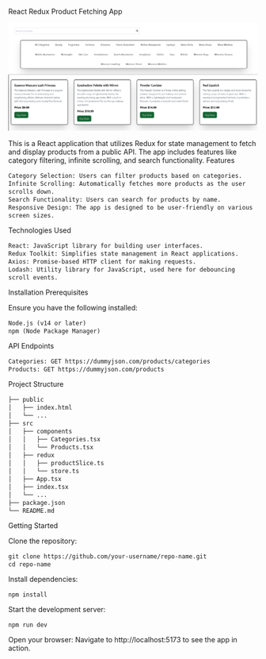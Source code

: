 
React Redux Product Fetching App

![Screenshot](src/assets/SSForProject.png)

This is a React application that utilizes Redux for state management to fetch and display products from a public API. The app includes features like category filtering, infinite scrolling, and search functionality.
Features

    Category Selection: Users can filter products based on categories.
    Infinite Scrolling: Automatically fetches more products as the user scrolls down.
    Search Functionality: Users can search for products by name.
    Responsive Design: The app is designed to be user-friendly on various screen sizes.

Technologies Used

    React: JavaScript library for building user interfaces.
    Redux Toolkit: Simplifies state management in React applications.
    Axios: Promise-based HTTP client for making requests.
    Lodash: Utility library for JavaScript, used here for debouncing scroll events.

Installation
Prerequisites

Ensure you have the following installed:

    Node.js (v14 or later)
    npm (Node Package Manager)
API Endpoints

    Categories: GET https://dummyjson.com/products/categories
    Products: GET https://dummyjson.com/products
Project Structure 

    ├── public
    │   ├── index.html
    │   └── ...
    ├── src
    │   ├── components
    │   │   ├── Categories.tsx
    │   │   └── Products.tsx
    │   ├── redux
    │   │   ├── productSlice.ts
    │   │   └── store.ts
    │   ├── App.tsx
    │   ├── index.tsx
    │   └── ...
    ├── package.json
    └── README.md

    
Getting Started

 Clone the repository:


    git clone https://github.com/your-username/repo-name.git
    cd repo-name

Install dependencies:

    npm install

Start the development server:

    npm run dev

Open your browser: Navigate to http://localhost:5173 to see the app in action.
